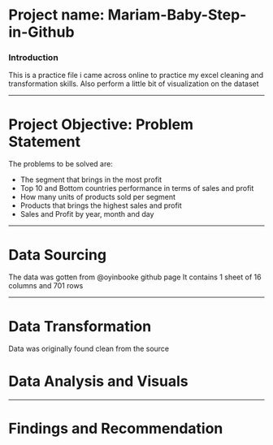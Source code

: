 # Project name: Mariam-Baby-Step-in-Github
### Introduction
This is a practice file i came across online  to practice my excel cleaning and transformation skills. Also perform a little bit of visualization on the dataset


--------
# Project Objective: Problem Statement
The problems to be solved are:
* The segment that brings in the most profit
* Top 10 and Bottom countries performance in terms of sales and profit
* How many units of products sold per segment
* Products that brings the highest sales and profit
* Sales and Profit by year, month and day



--------------
# Data Sourcing
The data was gotten from @oyinbooke github page
It contains 1 sheet of 16 columns and 701 rows


-------------
# Data Transformation
Data was originally found clean from the source

# Data Analysis and Visuals




-----------
# Findings and Recommendation
